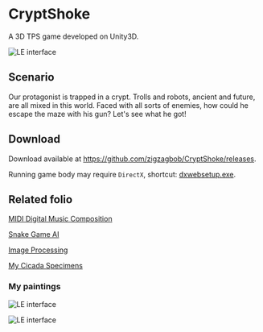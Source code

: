 # CryptShoke

A 3D TPS game developed on Unity3D.

![LE interface](https://zigzagbob.github.io/RmPNG/logo-0bc3d.png)

## Scenario ##

Our protagonist is trapped in a crypt. Trolls and robots, ancient and future, are all mixed in this world. Faced with all sorts of enemies, how could he escape the maze with his gun? Let's see what he got!

## Download ##

Download available at <https://github.com/zigzagbob/CryptShoke/releases>.

Running game body may require `DirectX`, shortcut: [dxwebsetup.exe](https://download.microsoft.com/download/1/7/1/1718CCC4-6315-4D8E-9543-8E28A4E18C4C/dxwebsetup.exe).

## Related folio ##

[MIDI Digital Music Composition](https://zigzagbob.github.io/MathMusic/index.html)

[Snake Game AI](https://github.com/zigzagbob/Snaqe)

[Image Processing](https://github.com/zigzagbob/QPoisson)

[My Cicada Specimens](https://zigzagbob.github.io/specimen/index.html)

### My paintings ###

![LE interface](https://zigzagbob.github.io/RmPNG/pirate.jpg)

![LE interface](https://zigzagbob.github.io/RmPNG/cicada.jpg)
